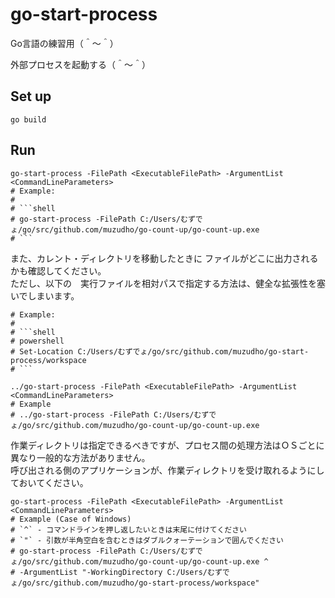 # go-start-process

Go言語の練習用（＾～＾）  

外部プロセスを起動する（＾～＾）  

## Set up

```console
go build
```

## Run

```shell
go-start-process -FilePath <ExecutableFilePath> -ArgumentList <CommandLineParameters>
# Example:
#
# ```shell
# go-start-process -FilePath C:/Users/むずでょ/go/src/github.com/muzudho/go-count-up/go-count-up.exe
# ```
```

また、カレント・ディレクトリを移動したときに ファイルがどこに出力されるかも確認してください。  
ただし、以下の　実行ファイルを相対パスで指定する方法は、健全な拡張性を塞いでしまいます。  

```shell
# Example:
#
# ```shell
# powershell
# Set-Location C:/Users/むずでょ/go/src/github.com/muzudho/go-start-process/workspace
# ```

../go-start-process -FilePath <ExecutableFilePath> -ArgumentList <CommandLineParameters>
# Example
# ../go-start-process -FilePath C:/Users/むずでょ/go/src/github.com/muzudho/go-count-up/go-count-up.exe
```

作業ディレクトリは指定できるべきですが、プロセス間の処理方法はＯＳごとに異なり一般的な方法がありません。  
呼び出される側のアプリケーションが、作業ディレクトリを受け取れるようにしておいてください。  

```shell
go-start-process -FilePath <ExecutableFilePath> -ArgumentList <CommandLineParameters>
# Example (Case of Windows)
# `^` - コマンドラインを押し返したいときは末尾に付けてください
# `"` - 引数が半角空白を含むときはダブルクォーテーションで囲んでください
# go-start-process -FilePath C:/Users/むずでょ/go/src/github.com/muzudho/go-count-up/go-count-up.exe ^
# -ArgumentList "-WorkingDirectory C:/Users/むずでょ/go/src/github.com/muzudho/go-start-process/workspace"
```
